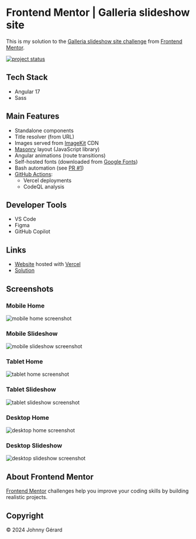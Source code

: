 # Frontend Mentor | Galleria slideshow site
This is my solution to the [Galleria slideshow site challenge](https://www.frontendmentor.io/challenges/galleria-slideshow-site-tEA4pwsa6) from [Frontend Mentor](https://www.frontendmentor.io/).

[![project status](https://img.shields.io/badge/status-solution%20published-success?style=for-the-badge)](https://www.frontendmentor.io/solutions/galleria-slideshow-site-zUwKdEn5YJ)

 ## Tech Stack
- Angular 17
- Sass

## Main Features
- Standalone components
- Title resolver (from URL)
- Images served from [ImageKit](https://imagekit.io/) CDN
- [Masonry](https://masonry.desandro.com/) layout (JavaScript library)
- Angular animations (route transitions)
- Self-hosted fonts (downloaded from [Google Fonts](https://fonts.google.com))
- Bash automation (see [PR #1](../../pull/1))
- [GitHub Actions](../../tree/main/.github/workflows):
  - Vercel deployments
  - CodeQL analysis

## Developer Tools
- VS Code
- Figma
- GitHub Copilot

## Links
 - [Website](https://fem-galleria-slideshow-site-jgerard.vercel.app) hosted with [Vercel](https://vercel.com/)
 - [Solution](https://www.frontendmentor.io/solutions/galleria-slideshow-site-zUwKdEn5YJ)

## Screenshots
### Mobile Home
![mobile home screenshot](screenshots/mobile-home.avif)
### Mobile Slideshow
![mobile slideshow screenshot](screenshots/mobile-slideshow.avif)
### Tablet Home
![tablet home screenshot](screenshots/tablet-home.avif)
### Tablet Slideshow
![tablet slideshow screenshot](screenshots/tablet-slideshow.avif)
### Desktop Home
![desktop home screenshot](screenshots/desktop-home.avif)
### Desktop Slideshow
![desktop slideshow screenshot](screenshots/desktop-slideshow.avif)

## About Frontend Mentor
[Frontend Mentor](https://www.frontendmentor.io/) challenges help you improve your coding skills by building realistic projects.

## Copyright
© 2024 Johnny Gérard
